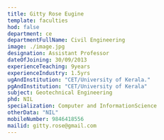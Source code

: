 ```yaml
---
title: Gitty Rose Eugine
template: faculties
hod: false
department: ce
departmentFullName: Civil Engineering
image: ./image.jpg
designation: Assistant Professor
dateOfJoining: 30/09/2013
experienceTeaching: 9years
experienceIndustry: 1.5yrs
ugAndInstitution: "CET/University of Kerala."
pgAndInstitution: "CET/University of Kerala"
subject: Geotechnical Engineering
phd: NIL
specialization: Computer and InformationScience
otherData: "NIL"
mobileNumber: 9846418556
mailid: gitty.rose@gmail.com
---
```

